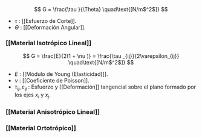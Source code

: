 

$$
	G = \frac{\tau }{\Theta} \quad\text{[N/m$^2$]}
$$
- $\tau$ : [[Esfuerzo de Corte]].
- $\Theta$ : [[Deformación Angular]].

### [[Material Isotrópico Lineal]]

$$
	G = \frac{E}{2(1 + \nu )} = \frac{\tau _{ij}}{2\varepsilon_{ij}} \quad\text{[N/m$^2$]}
$$
- $E$ : [[Módulo de Young (Elasticidad)]].
- $\nu$ : [[Coeficiente de Poisson]].
- $\tau_{ij},\varepsilon_{ij}$ : Esfuerzo y [[Deformación]] tangencial sobre el plano formado por los ejes $x_i$ y $x_j$.

### [[Material Anisotrópico Lineal]]



### [[Material Ortotrópico]]

